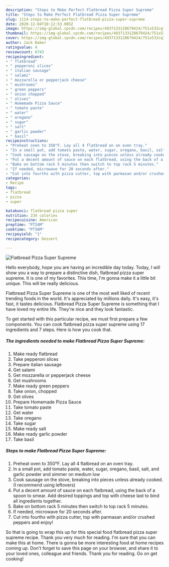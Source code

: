 ```yaml
---
description: "Steps to Make Perfect Flatbread Pizza Super Supreme"
title: "Steps to Make Perfect Flatbread Pizza Super Supreme"
slug: 1114-steps-to-make-perfect-flatbread-pizza-super-supreme
date: 2020-12-04T10:12:53.085Z
image: https://img-global.cpcdn.com/recipes/4937133128679424/751x532cq70/flatbread-pizza-super-supreme-recipe-main-photo.jpg
thumbnail: https://img-global.cpcdn.com/recipes/4937133128679424/751x532cq70/flatbread-pizza-super-supreme-recipe-main-photo.jpg
cover: https://img-global.cpcdn.com/recipes/4937133128679424/751x532cq70/flatbread-pizza-super-supreme-recipe-main-photo.jpg
author: Jack Baker
ratingvalue: 4
reviewcount: 6743
recipeingredient:
- " flatbread"
- " pepperoni slices"
- " italian sausage"
- " salami"
- " mozzarella or pepperjack cheese"
- " mushrooms"
- " green peppers"
- " onion chopped"
- " olives"
- " Homemade Pizza Sauce"
- " tomato paste"
- " water"
- " oregano"
- " sugar"
- " salt"
- " garlic powder"
- " basil"
recipeinstructions:
- "Preheat oven to 350°F. Lay all 4 flatbread on an oven tray."
- "In a small pot, add tomato paste, water, sugar, oregano, basil, salt, and garlic powder and simmer on medium low"
- "Cook sausage on the stove, breaking into pieces unless already cooked. (I recommend using leftovers)"
- "Put a decent amount of sauce on each flatbread, using the back of a spoon to smear. Add desired toppings and top with cheese last to bind all ingredients together."
- "Bake on bottom rack 5 minutes then switch to top rack 5 minutes."
- "If needed, microwave for 20 seconds after."
- "Cut into fourths with pizza cutter, top with parmasan and/or crushed peppers and enjoy!"
categories:
- Recipe
tags:
- flatbread
- pizza
- super

katakunci: flatbread pizza super 
nutrition: 234 calories
recipecuisine: American
preptime: "PT24M"
cooktime: "PT36M"
recipeyield: "1"
recipecategory: Dessert

---
```



![Flatbread Pizza Super Supreme](https://img-global.cpcdn.com/recipes/4937133128679424/751x532cq70/flatbread-pizza-super-supreme-recipe-main-photo.jpg)

Hello everybody, hope you are having an incredible day today. Today, I will show you a way to prepare a distinctive dish, flatbread pizza super supreme. It is one of my favorites. This time, I'm gonna make it a little bit unique. This will be really delicious.



Flatbread Pizza Super Supreme is one of the most well liked of recent trending foods in the world. It's appreciated by millions daily. It's easy, it's fast, it tastes delicious. Flatbread Pizza Super Supreme is something that I have loved my entire life. They're nice and they look fantastic.


To get started with this particular recipe, we must first prepare a few components. You can cook flatbread pizza super supreme using 17 ingredients and 7 steps. Here is how you cook that.

<!--inarticleads1-->

##### The ingredients needed to make Flatbread Pizza Super Supreme:

1. Make ready  flatbread
1. Take  pepperoni slices
1. Prepare  italian sausage
1. Get  salami
1. Get  mozzarella or pepperjack cheese
1. Get  mushrooms
1. Make ready  green peppers
1. Take  onion, chopped
1. Get  olives
1. Prepare  Homemade Pizza Sauce
1. Take  tomato paste
1. Get  water
1. Take  oregano
1. Take  sugar
1. Make ready  salt
1. Make ready  garlic powder
1. Take  basil




<!--inarticleads2-->

##### Steps to make Flatbread Pizza Super Supreme:

1. Preheat oven to 350°F. Lay all 4 flatbread on an oven tray.
1. In a small pot, add tomato paste, water, sugar, oregano, basil, salt, and garlic powder and simmer on medium low
1. Cook sausage on the stove, breaking into pieces unless already cooked. (I recommend using leftovers)
1. Put a decent amount of sauce on each flatbread, using the back of a spoon to smear. Add desired toppings and top with cheese last to bind all ingredients together.
1. Bake on bottom rack 5 minutes then switch to top rack 5 minutes.
1. If needed, microwave for 20 seconds after.
1. Cut into fourths with pizza cutter, top with parmasan and/or crushed peppers and enjoy!




So that is going to wrap this up for this special food flatbread pizza super supreme recipe. Thank you very much for reading. I'm sure that you can make this at home. There is gonna be more interesting food at home recipes coming up. Don't forget to save this page on your browser, and share it to your loved ones, colleague and friends. Thank you for reading. Go on get cooking!
